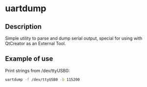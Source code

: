# uartdump
## Description

Simple utility to parse and dump serial output, special for using with QtCreator as an External Tool.

## Example of use
Print strings from /dev/ttyUSB0:
```bash
uartdump -f /dev/ttyUSB0 -b 115200
```
